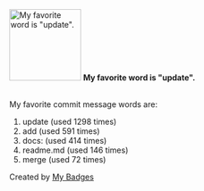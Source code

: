 <img src="https://github.com/my-badges/my-badges/blob/master/src/all-badges/favorite-word/favorite-word.png?raw=true" alt="My favorite word is &quot;update&quot;." title="My favorite word is &quot;update&quot;." width="128">
<strong>My favorite word is &quot;update&quot;.</strong>
<br><br>

My favorite commit message words are:

1. update (used 1298 times)
2. add (used 591 times)
3. docs: (used 414 times)
4. readme.md (used 146 times)
5. merge (used 72 times)


Created by <a href="https://github.com/my-badges/my-badges">My Badges</a>